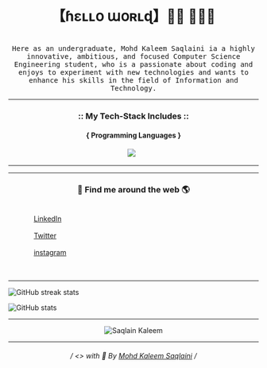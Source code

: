    # <h1 align="center">【﻿ɦɛʟʟօ աօʀʟɖ】👋🏼 👨🏼‍💻<h1>
   
   
<p align="center">
  <samp> 
   Here as an undergraduate, Mohd Kaleem Saqlaini ia a highly innovative, ambitious, and focused Computer Science Engineering student, who is a passionate about coding and enjoys to experiment with new technologies and wants to enhance his skills in the field of Information and Technology.
</samp>

<hr>
<h3 align="center"> :: My Tech-Stack Includes :: </h3>

<h4 align='center'>{ Programming Languages }</h4>
<p align='center'>
  <img src="https://www.freepnglogos.com/uploads/javascript-png/png-javascript-badge-picture-8.png" />&nbsp;&nbsp;
</p>
<hr>

<hr>

<h3 align='center'>🔎 Find me around the web 🌎</h3>
<p><br>&nbsp;&nbsp;&nbsp;&nbsp;&nbsp;&nbsp;&nbsp;&nbsp;&nbsp;&nbsp;&nbsp;&nbsp;
   <a href="https://www.linkedin.com/in/saqlainkaleem/"> LinkedIn </a><br><br>&nbsp;&nbsp;&nbsp;&nbsp;&nbsp;&nbsp;&nbsp;&nbsp;&nbsp;&nbsp;&nbsp;&nbsp;
   <a href="https://twitter.com/saqlainkaleem"> Twitter </a><br><br>&nbsp;&nbsp;&nbsp;&nbsp;&nbsp;&nbsp;&nbsp;&nbsp;&nbsp;&nbsp;&nbsp;&nbsp;
   <a href="https://www.instagram.com/saqlainkaleem/"> instagram </a><br><br>&nbsp;&nbsp;&nbsp;&nbsp;&nbsp;&nbsp;&nbsp;&nbsp;&nbsp;&nbsp;&nbsp;&nbsp;
<p>
<hr>
   
![GitHub streak stats](https://github-readme-streak-stats.herokuapp.com/?user=saqlainkaleem)  

![GitHub stats](https://github-readme-stats.vercel.app/api?username=saqlainkaleem&show_icons=true)
 <hr>
   <p align="center"> <img src="https://komarev.com/ghpvc/?username=saqlainkaleem&style=plastic&label=PROFILE+VIEWS" alt="Saqlain Kaleem" /> </p>
 <hr>

<h6 align='center'>
  / <> with 🧡 By <a href="http://saqlainkaleem.epizy.com">Mohd Kaleem Saqlaini</a> /
<h6>
